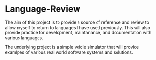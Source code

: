 # Language-Review

The aim of this project is to provide a source of reference and review to allow myself to return to languages I have used previously. This will also provide practice for development, maintanance, and documentation with various languages.

The underlying project is a simple veicle simulator that will provide examlpes of various real world software systems and solutions.